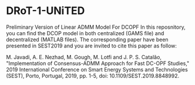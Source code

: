 # DRoT-1-UNiTED
Preliminary Version of Linear ADMM Model For DCOPF 
In this reposnitory, you can find the DCOP model in both centralized (GAMS file) and decentralized (MATLAB files). 
The corresponding paper have been presented in SEST2019 and you are invited to cite this paper as follow:


M. Javadi, A. E. Nezhad, M. Gough, M. Lotfi and J. P. S. Catalão, "Implementation of Consensus-ADMM Approach for Fast DC-OPF Studies," 2019 International Conference on Smart Energy Systems and Technologies (SEST), Porto, Portugal, 2019, pp. 1-5, doi: 10.1109/SEST.2019.8848992.
